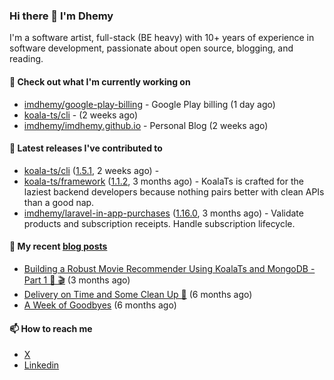 ### Hi there 👋 I'm Dhemy

I'm a software artist, full-stack (BE heavy) with 10+ years of experience in software development,
passionate about open source, blogging, and reading.

#### 👷 Check out what I'm currently working on

- [imdhemy/google-play-billing](https://github.com/imdhemy/google-play-billing) - Google Play billing (1 day ago)
- [koala-ts/cli](https://github.com/koala-ts/cli) -  (2 weeks ago)
- [imdhemy/imdhemy.github.io](https://github.com/imdhemy/imdhemy.github.io) - Personal Blog (2 weeks ago)

#### 🔭 Latest releases I've contributed to

- [koala-ts/cli](https://github.com/koala-ts/cli) ([1.5.1](https://github.com/koala-ts/cli/releases/tag/1.5.1), 2 weeks ago) - 
- [koala-ts/framework](https://github.com/koala-ts/framework) ([1.1.2](https://github.com/koala-ts/framework/releases/tag/1.1.2), 3 months ago) - KoalaTs is crafted for the laziest backend developers because nothing pairs better with clean APIs than a good nap.
- [imdhemy/laravel-in-app-purchases](https://github.com/imdhemy/laravel-in-app-purchases) ([1.16.0](https://github.com/imdhemy/laravel-in-app-purchases/releases/tag/1.16.0), 3 months ago) - Validate products and subscription receipts. Handle subscription lifecycle.

#### 📜 My recent [blog posts](https://imdhemy.com/)

- [Building a Robust Movie Recommender Using KoalaTs and MongoDB - Part 1 🐨 🎬](https://imdhemy.com/blog/nodejs/robust-movie-recommender-koalats-mongodb-part-1.html/) (3 months ago)
- [Delivery on Time and Some Clean Up 🧹](https://imdhemy.com/blog/generic/delivery-on-time-and-cleanup.html/) (6 months ago)
- [A Week of Goodbyes](https://imdhemy.com/blog/generic/week-of-goodbyes.html/) (6 months ago)

#### 📫 How to reach me

- [X](https://twitter.com/imdhemy)
- [Linkedin](https://linkedin.com/in/imdhemy)
